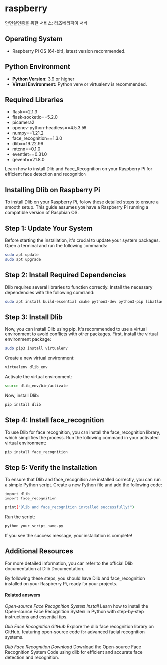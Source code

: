 # raspberry
안면실인증을 위한 서비스: 라즈베리파이 서버



## Operating System

- Raspberry Pi OS (64-bit), latest version recommended.

## Python Environment

- **Python Version:** 3.9 or higher
- **Virtual Environment:** Python venv or virtualenv is recommended.

## Required Libraries

- flask==2.1.3
- flask-socketio==5.2.0
- picamera2
- opencv-python-headless==4.5.3.56
- numpy==1.21.2
- face_recognition==1.3.0
- dlib==19.22.99
- mtcnn==0.1.0
- eventlet==0.31.0
- gevent==21.8.0




Learn how to install Dlib and Face_Recognition on your Raspberry Pi for efficient face detection and recognition

## Installing Dlib on Raspberry Pi
To install Dlib on your Raspberry Pi, follow these detailed steps to ensure a smooth setup. This guide assumes you have a Raspberry Pi running a compatible version of Raspbian OS.

## Step 1: Update Your System
Before starting the installation, it's crucial to update your system packages. Open a terminal and run the following commands:
```bash
sudo apt update
sudo apt upgrade
```
## Step 2: Install Required Dependencies
Dlib requires several libraries to function correctly. Install the necessary dependencies with the following command:
```bash
sudo apt install build-essential cmake python3-dev python3-pip libatlas-base-dev
```
## Step 3: Install Dlib
Now, you can install Dlib using pip. It's recommended to use a virtual environment to avoid conflicts with other packages. First, install the virtual environment package:
```bash
sudo pip3 install virtualenv
```
Create a new virtual environment:
```bash
virtualenv dlib_env
```
Activate the virtual environment:
```bash
source dlib_env/bin/activate
```
Now, install Dlib:
```bash
pip install dlib
```
## Step 4: Install face_recognition
To use Dlib for face recognition, you can install the face_recognition library, which simplifies the process. Run the following command in your activated virtual environment:
```bash
pip install face_recognition
```
## Step 5: Verify the Installation
To ensure that Dlib and face_recognition are installed correctly, you can run a simple Python script. Create a new Python file and add the following code:
```bash
import dlib
import face_recognition

print("Dlib and face_recognition installed successfully!")
```
Run the script:
```bash
python your_script_name.py
```
If you see the success message, your installation is complete!

## Additional Resources
For more detailed information, you can refer to the official Dlib documentation at Dlib Documentation.

By following these steps, you should have Dlib and face_recognition installed on your Raspberry Pi, ready for your projects.

#### Related answers

*Open-source Face Recognition System Install*
Learn how to install the Open-source Face Recognition System in Python with step-by-step instructions and essential tips.

*Dlib Face Recognition GitHub*
Explore the dlib face recognition library on GitHub, featuring open-source code for advanced facial recognition systems.

*Dlib Face Recognition Download*
Download the Open-source Face Recognition System Code using dlib for efficient and accurate face detection and recognition.

